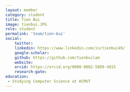 ```yaml
---
layout: member
category: student
title: Tien Bui
image: tienbui.JPG
role: student
permalink: 'team/tien-bui'
social:
    twitter: 
    linkedin: https://www.linkedin.com/in/tienbui49/
    google-scholar: 
    github: https://github.com/tienbuilam
    website:
    orcid: https://orcid.org/0000-0002-5889-4815
    research-gate: 
education:
 - Studying Computer Science at HCMUT
---
```


